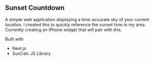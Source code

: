 ## Sunset Countdown

A simple web application displaying a time-accurate sky of your current location. I created this to quickly reference the sunset time in my area. Currently creating an iPhone widget that will pair with this.

Built with
- Next.js
- SunCalc JS Library



